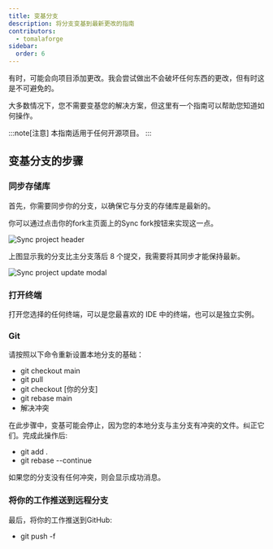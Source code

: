 ```yaml
---
title: 变基分支
description: 将分支变基到最新更改的指南
contributors:
  - tomalaforge
sidebar:
  order: 6
---
```


有时，可能会向项目添加更改。我会尝试做出不会破坏任何东西的更改，但有时这是不可避免的。

大多数情况下，您不需要变基您的解决方案，但这里有一个指南可以帮助您知道如何操作。

:::note[注意]
本指南适用于任何开源项目。
:::

## 变基分支的步骤

### 同步存储库

首先，你需要同步你的分支，以确保它与分支的存储库是最新的。

你可以通过点击你的fork主页面上的Sync fork按钮来实现这一点。

![Sync project header](../../../../assets/fork-sync.png)

上图显示我的分支比主分支落后 8 个提交，我需要将其同步才能保持最新。

![Sync project update modal](../../../../assets/sync-fork-update.png)

### 打开终端

打开您选择的任何终端，可以是您最喜欢的 IDE 中的终端，也可以是独立实例。

### Git

请按照以下命令重新设置本地分支的基础：

- git checkout main
- git pull
- git checkout [你的分支]
- git rebase main
- 解决冲突

在此步骤中，变基可能会停止，因为您的本地分支与主分支有冲突的文件。纠正它们。完成此操作后:

- git add .
- git rebase --continue

如果您的分支没有任何冲突，则会显示成功消息。

### 将你的工作推送到远程分支

最后，将你的工作推送到GitHub:

- git push -f
